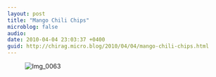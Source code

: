 ```yaml
---
layout: post
title: "Mango Chili Chips"
microblog: false
audio: 
date: 2010-04-04 23:03:37 +0400
guid: http://chirag.micro.blog/2010/04/04/mango-chili-chips.html
---
```

<figure><img alt="Img_0063" src="http://www.chirag.biz/uploads/2018/408706cb47.jpg"></figure>

